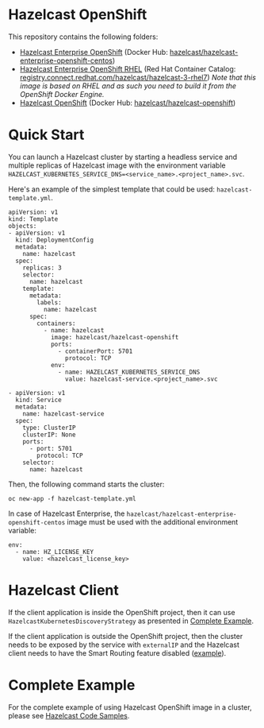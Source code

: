 # Hazelcast OpenShift

This repository contains the following folders:

* [Hazelcast Enterprise OpenShift](hazelcast-enterprise-openshift-centos/) (Docker Hub: [hazelcast/hazelcast-enterprise-openshift-centos](https://hub.docker.com/r/hazelcast/hazelcast-enterprise-openshift-centos/))
* [Hazelcast Enterprise OpenShift RHEL](hazelcast-enterprise-openshift-rhel/) (Red Hat Container Catalog: [registry.connect.redhat.com/hazelcast/hazelcast-3-rhel7](https://access.redhat.com/containers/?tab=overview#/registry.connect.redhat.com/hazelcast/hazelcast-3-rhel7)) _Note that this image is based on RHEL and as such you need to build it from the OpenShift Docker Engine._
* [Hazelcast OpenShift](hazelcast-openshift-origin/) (Docker Hub: [hazelcast/hazelcast-openshift](https://hub.docker.com/r/hazelcast/hazelcast-openshift/))

# Quick Start

You can launch a Hazelcast cluster by starting a headless service and multiple replicas of Hazelcast image with the environment variable `HAZELCAST_KUBERNETES_SERVICE_DNS=<service_name>.<project_name>.svc`.

Here's an example of the simplest template that could be used: `hazelcast-template.yml`.

```
apiVersion: v1
kind: Template
objects:
- apiVersion: v1
  kind: DeploymentConfig
  metadata:
    name: hazelcast
  spec:
    replicas: 3
    selector: 
      name: hazelcast
    template:
      metadata:
        labels:
          name: hazelcast
      spec:
        containers:
          - name: hazelcast
            image: hazelcast/hazelcast-openshift  
            ports:
              - containerPort: 5701
                protocol: TCP
            env:
              - name: HAZELCAST_KUBERNETES_SERVICE_DNS
                value: hazelcast-service.<project_name>.svc

- apiVersion: v1
  kind: Service
  metadata:
    name: hazelcast-service
  spec:
    type: ClusterIP
    clusterIP: None
    ports:
      - port: 5701
        protocol: TCP
    selector:
      name: hazelcast
```

Then, the following command starts the cluster:

```
oc new-app -f hazelcast-template.yml
```

In case of Hazelcast Enterprise, the `hazelcast/hazelcast-enterprise-openshift-centos` image must be used with the additional environment variable:

```
env:
  - name: HZ_LICENSE_KEY
    value: <hazelcast_license_key>
```

# Hazelcast Client

If the client application is inside the OpenShift project, then it can use `HazelcastKubernetesDiscoveryStrategy` as presented in [Complete Example](#complete-example).

If the client application is outside the OpenShift project, then the cluster needs to be exposed by the service with `externalIP` and the Hazelcast client needs to have the Smart Routing feature disabled ([example](https://github.com/hazelcast/hazelcast-code-samples/tree/master/hazelcast-integration/openshift#external-hazelcast-client)).


# Complete Example

For the complete example of using Hazelcast OpenShift image in a cluster, please see [Hazelcast Code Samples](https://github.com/hazelcast/hazelcast-code-samples/tree/master/hazelcast-integration/openshift).